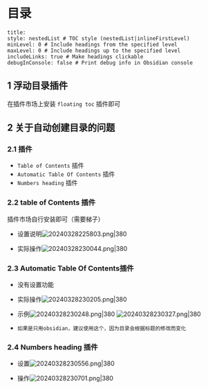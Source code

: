 
<h1>目录</h1>

```table-of-contents
title: 
style: nestedList # TOC style (nestedList|inlineFirstLevel)
minLevel: 0 # Include headings from the specified level
maxLevel: 0 # Include headings up to the specified level
includeLinks: true # Make headings clickable
debugInConsole: false # Print debug info in Obsidian console
```
## 1 浮动目录插件

在插件市场上安装 `floating toc` 插件即可

## 2 关于自动创建目录的问题

### 2.1 插件

- `Table of Contents` 插件
- `Automatic Table Of Contents` 插件
- `Numbers heading` 插件

### 2.2 table of Contents 插件

插件市场自行安装即可（需要梯子）

- 设置说明![20240328225803.png|380](https://my-obsidian-image.oss-cn-guangzhou.aliyuncs.com/2024/04/dce27a66fbec59a235c0bcf4e5d664a1.png)

- 实际操作![20240328230044.png|380](https://my-obsidian-image.oss-cn-guangzhou.aliyuncs.com/2024/04/4d3970847994229a67bd8aa7c9875715.png)

### 2.3 Automatic Table Of Contents插件

- 没有设置功能

- 实际操作![20240328230205.png|380](https://my-obsidian-image.oss-cn-guangzhou.aliyuncs.com/2024/04/67302655e40a7b35fd9066125f4d4808.png)

- 示例![20240328230248.png|380](https://my-obsidian-image.oss-cn-guangzhou.aliyuncs.com/2024/04/e00a0ca50c185ccfef22d5ec4d0c4eca.png)
![20240328230327.png|380](https://my-obsidian-image.oss-cn-guangzhou.aliyuncs.com/2024/04/19cc8ad26b7e7b5025ab3853c84f3333.png)

- `如果是只用obsidian，建议使用这个，因为目录会根据标题的修改而变化`

### 2.4 Numbers heading 插件

- 设置![20240328230556.png|380](https://my-obsidian-image.oss-cn-guangzhou.aliyuncs.com/2024/04/6a5aa219c1ee2dad54d020aa5adaab08.png)

- 操作![20240328230701.png|380](https://my-obsidian-image.oss-cn-guangzhou.aliyuncs.com/2024/04/1756fa6d73653cfd4398ea05c18609a1.png)






